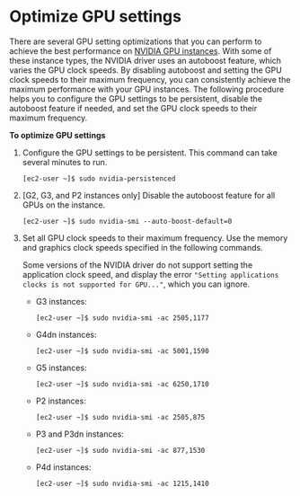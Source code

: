 # Optimize GPU settings<a name="optimize_gpu"></a>

There are several GPU setting optimizations that you can perform to achieve the best performance on [NVIDIA GPU instances](accelerated-computing-instances.md#gpu-instances)\. With some of these instance types, the NVIDIA driver uses an autoboost feature, which varies the GPU clock speeds\. By disabling autoboost and setting the GPU clock speeds to their maximum frequency, you can consistently achieve the maximum performance with your GPU instances\.  The following procedure helps you to configure the GPU settings to be persistent, disable the autoboost feature if needed, and set the GPU clock speeds to their maximum frequency\.

**To optimize GPU settings**

1. Configure the GPU settings to be persistent\. This command can take several minutes to run\.

   ```
   [ec2-user ~]$ sudo nvidia-persistenced
   ```

1. \[G2, G3, and P2 instances only\] Disable the autoboost feature for all GPUs on the instance\.

   ```
   [ec2-user ~]$ sudo nvidia-smi --auto-boost-default=0
   ```

1. Set all GPU clock speeds to their maximum frequency\. Use the memory and graphics clock speeds specified in the following commands\.

   Some versions of the NVIDIA driver do not support setting the application clock speed, and display the error `"Setting applications clocks is not supported for GPU..."`, which you can ignore\.
   + G3 instances:

     ```
     [ec2-user ~]$ sudo nvidia-smi -ac 2505,1177
     ```
   + G4dn instances:

     ```
     [ec2-user ~]$ sudo nvidia-smi -ac 5001,1590
     ```
   + G5 instances:

     ```
     [ec2-user ~]$ sudo nvidia-smi -ac 6250,1710
     ```
   + P2 instances:

     ```
     [ec2-user ~]$ sudo nvidia-smi -ac 2505,875
     ```
   + P3 and P3dn instances:

     ```
     [ec2-user ~]$ sudo nvidia-smi -ac 877,1530
     ```
   + P4d instances:

     ```
     [ec2-user ~]$ sudo nvidia-smi -ac 1215,1410
     ```